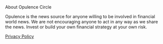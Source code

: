  About Opulence Circle

Opulence is the news source for anyone willing to be involved in financial world news.
We are not encouraging anyone to act in any way as we share the news.
Invest or build your own financial strategy at your own risk.

<a href="https://opulencecircle.online/privacy" rel="external nofollow noopener" target="_blank">Privacy Policy</a>
